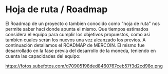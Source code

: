 <!-- TITLE: Roadmap -->
<!-- SUBTITLE: Hoja de ruta del proyecto (Roadmap) -->

# Hoja de ruta / Roadmap
El Roadmap de un proyecto o tambien conocido como "hoja de ruta" nos permite saber haci donde apunta el mismo. Que tiempos estimados considera el equipo para cumplir los objetivos propuestos, como así tambíen cuales serán los nuevos una vez alcanzado los previos. A continuación detallamos el ROADMAP de MERCOIN. El mismo fue desarrollado en la fase previa del desarrollo de la moneda, teniendo en cuenta las capacidades del equipo:

https://fotos.subefotos.com/d70905198ded8460767ceb57f3d2cd98o.png

